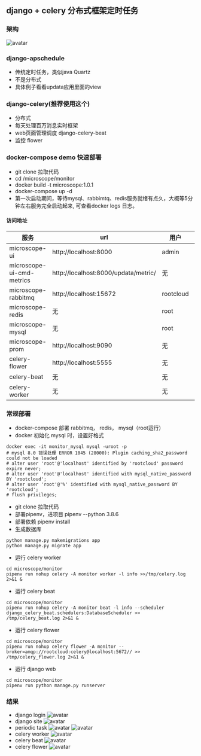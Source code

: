 ## django + celery 分布式框架定时任务

### 架构

![avatar](./docs/images/django-celery1.jpg)


### django-apschedule

* 传统定时任务，类似java Quartz
* 不是分布式
* 具体例子看看updata应用里面的view

### django-celery(推荐使用这个)

* 分布式
* 每天处理百万消息实时框架
* web页面管理调度 django-celery-beat
* 监控 flower

### docker-compose demo 快速部署


* git clone 拉取代码
* cd /microscope/monitor
* docker build -t microscope:1.0.1
* docker-compose up -d
* 第一次启动期间，等待mysql、rabbimtq、redis服务就绪有点久，大概等5分钟左右服务完全启动起来, 可查看docker logs 日志。

#### 访问地址


| 服务 | url | 用户 | 密码 | 服务端口 |
| - | - | - | - | - |
| microscope-ui | http://localhost:8000 | admin | changeme | 8000 | 
| microscope-ui-cmd-metrics | http://localhost:8000/updata/metric/ | 无 | 无 | 8000 | 
| microscope-rabbitmq | http://localhost:15672 | rootcloud | celery | 15672/5672 |
| microscope-redis | 无 | root | celery | 6379 |
| microscope-mysql | 无 | root | rootcloud | 3306 |
| microscope-prom | http://localhost:9090 | 无 | 无| 9000 |
| celery-flower | http://localhost:5555 | 无 | 无 | 5555 |
| celery-beat  | 无 | 无 | 无 | 无 |
| celery-worker | 无 | 无 | 无 | 无 |






### 常规部署

* docker-compose 部署 rabbitmq， redis， mysql（root运行）
* docker 初始化 mysql 时，设置好格式

```
docker exec -it monitor_mysql mysql -uroot -p
# mysql 8.0 错误处理 ERROR 1045 (28000): Plugin caching_sha2_password could not be loaded
# alter user 'root'@'localhost' identified by 'rootcloud' password expire never;
# alter user 'root'@'localhost' identified with mysql_native_password BY 'rootcloud';
# alter user 'root'@'%' identified with mysql_native_password BY 'rootcloud';
# flush privileges;
```

* git clone 拉取代码
* 部署pipenv，进项目 pipenv --python 3.8.6
* 部署依赖 pipenv install
* 生成数据库

```
python manage.py makemigrations app
python manage.py migrate app
```


* 运行 celery worker

```
cd microscope/monitor
pipenv run nohup celery -A monitor worker -l info >>/tmp/celery.log 2>&1 &
```

* 运行 celery beat

```
cd microscope/monitor
pipenv run nohup celery -A monitor beat -l info --scheduler django_celery_beat.schedulers:DatabaseScheduler >> /tmp/celery_beat.log 2>&1 &
```

* 运行 celery flower

```
cd microscope/monitor
pipenv run nohup celery flower -A monitor --broker=amqp://rootcloud:celery@localhost:5672// >> /tmp/celery_flower.log 2>&1 &
```

* 运行 django web

```
cd microscope/monitor
pipenv run python manage.py runserver
```

### 结果

* django login 
![avatar](./docs/images/login.jpg)
* django site 
![avatar](./docs/images/site.jpg)
* periodic task 
![avatar](./docs/images/periodic_task.jpg)
![avatar](./docs/images/periodic_task1.jpg)
* celery worker
![avatar](./docs/images/celery_worker.jpg)
* celery beat
![avatar](./docs/images/celery_beat.jpg)
* celery flower
![avatar](./docs/images/flower.jpg)